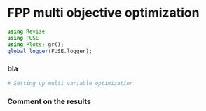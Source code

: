 # FPP multi objective optimization


```julia
using Revise
using FUSE
using Plots; gr();
global_logger(FUSE.logger);
```

### bla


```julia
# Setting up multi variable optimization
```

### Comment on the results
